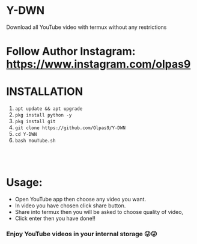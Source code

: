 # Y-DWN
Download all YouTube video with termux without any restrictions <br> 
# Follow Author Instagram: https://www.instagram.com/olpas9 <br>
# INSTALLATION
1. ```apt update && apt upgrade```
2. ```pkg install python -y```
3. ```pkg install git```
4. ```git clone https://github.com/Olpas9/Y-DWN```
5. ```cd Y-DWN```
6. ```bash YouTube.sh```
<br>
<br>

# Usage:
-  Open YouTube app then choose any video you want.
-  In video you have chosen click share button.
-  Share into termux then you will be asked to choose quality of video,
-  Click enter then you have done!!
###  Enjoy YouTube videos in your internal storage 😜😜
